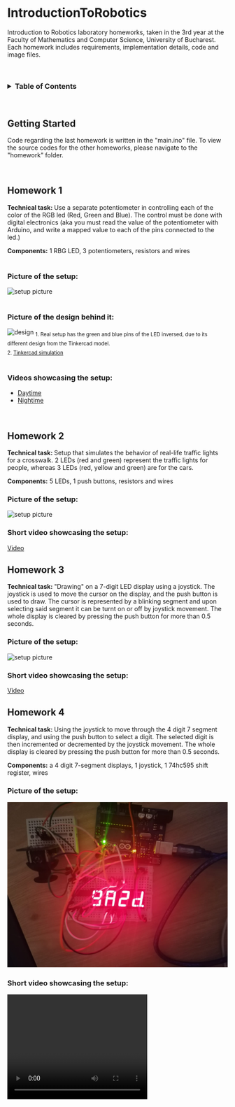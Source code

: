 # IntroductionToRobotics

Introduction to Robotics laboratory homeworks, taken in the 3rd year at the Faculty of Mathematics and Computer Science, University of Bucharest. Each homework includes requirements, implementation details, code and image files.

<br>
<!-- TABLE OF CONTENTS -->
<h3><details>
  <summary>Table of Contents</summary>
  <ol>
    <li><a href="#getting-started">Getting Started</a></li>
    <li><a href="#homework-1">Homework 1</a></li>
    <li><a href="#homework-2">Homework 2</a></li>
    <li><a href="#homework-3">Homework 3</a></li>
    <li><a href="#homework-4">Homework 4</a></li>
  </ol>
</details></h3>

<br>

## Getting Started

Code regarding the last homework is written in the "main.ino" file. To view the source codes for the other homeworks, please navigate to the "homework" folder.

<br>

## Homework 1

<b>Technical task: </b> Use a separate potentiometer in controlling each of the
color of the RGB led (Red, Green and Blue). The control must be done
with digital electronics (aka you must read the value of the potentiometer with Arduino, and write a mapped value to each of the pins connected
to the led.)

<b>Components:</b> 1 RBG LED, 3 potentiometers,
resistors and wires
<br><br>

<h3> Picture of the setup: </h3>
<img src="https://drive.google.com/uc?export=view&id=1kQ3rH5mv4lF6WDAjuVzAqp-AwAdwAlaR" alt="setup picture" />
<br><br>
<h3> Picture of the design behind it: </h3>
<img src="https://drive.google.com/uc?export=view&id=1riGbG8wzaon06seESVv3LTx6KJwgI7Cb" alt="design"/>
<sub>1. Real setup has the green and blue pins of the LED inversed, due to its different design from the Tinkercad model. <br>
2. <a href="https://www.tinkercad.com/things/iskBdIcFpQn?sharecode=rFOlXGFIqA9Q1KxTsPaeFc4YmNW5atJbWIF2ZmMmFVI">Tinkercad simulation</a></sub>
<br><br>
<h3> Videos showcasing the setup: </h3>
<ul>
    <li><a href="https://drive.google.com/file/d/1kK_IDuUVnUMwUWfNwKOu2DZBJ50rHQK8/view?usp=sharing">Daytime</a>
    </li>
    <li>
    <a href="https://drive.google.com/file/d/1kEMd9oamkOFXMtUuCpt9NlEhctBrVOUH/view?usp=sharing">Nightime</a>
    </li>
</ul>

<br>

## Homework 2

<b>Technical task: </b> Setup that simulates the behavior of real-life traffic lights for a crosswalk. 2 LEDs (red and green) represent the traffic lights for people, whereas 3 LEDs (red, yellow and green) are for the cars.

<b>Components:</b> 5 LEDs, 1 push buttons, resistors and wires

<h3> Picture of the setup: </h3>
<img src="https://drive.google.com/uc?export=view&id=1q-50skNGcgDhvHY4rlQmZJzDv3XvLUIs" alt="setup picture" />

<br>

<h3> Short video showcasing the setup: </h3>
<a href="https://drive.google.com/file/d/1prVPlxDzc1HlFhmHoC4C1chddjBHiGcd/view?usp=sharing">Video</a>

<br>

## Homework 3

<b>Technical task: </b> "Drawing" on a 7-digit LED display using a joystick. The joystick is used to move the cursor on the display, and the push button is used to draw. The cursor is represented by a blinking segment and upon selecting said segment it can be turnt on or off by joystick movement. The whole display is cleared by pressing the push button for more than 0.5 seconds.

<h3>Picture of the setup: </h3>
<img src="https://drive.google.com/uc?export=view&id=1vpdlEugEEhexd5KGP4MRiqesWY2ZpBPp" alt="setup picture" />
<br>

<h3>Short video showcasing the setup: </h3>
<a href= "https://drive.google.com/file/d/1vnB6PrdBQqzXwLHaoxE45b_ltmIOdHG1/view?usp=share_link">Video</a>
<br>

## Homework 4

<b>Technical task: </b> Using the joystick to move through the 4 digit 7 segment display, and using the push button to select a digit. The selected digit is then incremented or decremented by the joystick movement. The whole display is cleared by pressing the push button for more than 0.5 seconds.

<b>Components:</b> a 4 digit 7-segment displays, 1 joystick, 1 74hc595 shift register, wires

<h3>Picture of the setup: </h3>
<img src="./homework/homework4/picture.jpeg" alt="setup picture" />
<br>

<h3>Short video showcasing the setup: </h3>
<video width="320" height="240" controls>
  <source src="./homework/homework4/video.mp4" type="video/mp4">
</video>
